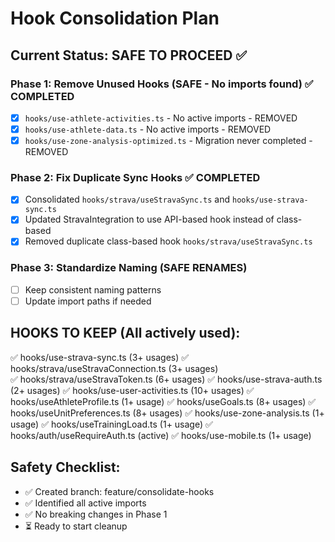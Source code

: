 # Hook Consolidation Plan

## Current Status: SAFE TO PROCEED ✅

### Phase 1: Remove Unused Hooks (SAFE - No imports found) ✅ COMPLETED
- [x] `hooks/use-athlete-activities.ts` - No active imports - REMOVED
- [x] `hooks/use-athlete-data.ts` - No active imports - REMOVED
- [x] `hooks/use-zone-analysis-optimized.ts` - Migration never completed - REMOVED

### Phase 2: Fix Duplicate Sync Hooks ✅ COMPLETED  
- [x] Consolidated `hooks/strava/useStravaSync.ts` and `hooks/use-strava-sync.ts`
- [x] Updated StravaIntegration to use API-based hook instead of class-based
- [x] Removed duplicate class-based hook `hooks/strava/useStravaSync.ts`

### Phase 3: Standardize Naming (SAFE RENAMES)
- [ ] Keep consistent naming patterns
- [ ] Update import paths if needed

## HOOKS TO KEEP (All actively used):
✅ hooks/use-strava-sync.ts (3+ usages)
✅ hooks/strava/useStravaConnection.ts (3+ usages)  
✅ hooks/strava/useStravaToken.ts (6+ usages)
✅ hooks/use-strava-auth.ts (2+ usages)
✅ hooks/use-user-activities.ts (10+ usages)
✅ hooks/useAthleteProfile.ts (1+ usage)
✅ hooks/useGoals.ts (8+ usages)
✅ hooks/useUnitPreferences.ts (8+ usages)
✅ hooks/use-zone-analysis.ts (1+ usage)
✅ hooks/useTrainingLoad.ts (1+ usage)
✅ hooks/auth/useRequireAuth.ts (active)
✅ hooks/use-mobile.ts (1+ usage)

## Safety Checklist:
- ✅ Created branch: feature/consolidate-hooks
- ✅ Identified all active imports
- ✅ No breaking changes in Phase 1
- ⏳ Ready to start cleanup 